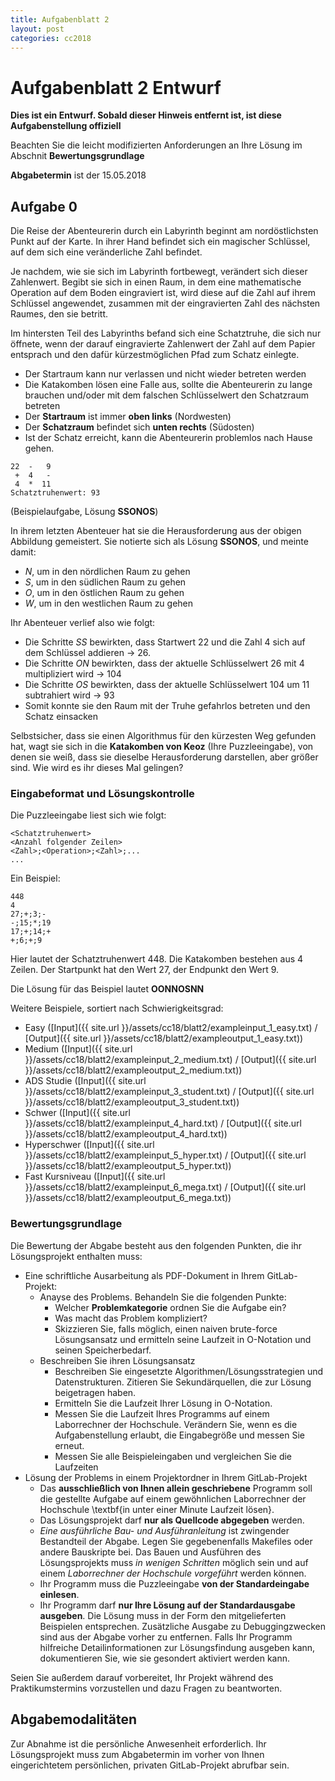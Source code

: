 ```yaml
---
title: Aufgabenblatt 2
layout: post
categories: cc2018
---
```


# Aufgabenblatt 2 **Entwurf**

**Dies ist ein Entwurf. Sobald dieser Hinweis entfernt ist, ist diese Aufgabenstellung offiziell**

Beachten Sie die leicht modifizierten Anforderungen an Ihre Lösung im Abschnit **Bewertungsgrundlage** 

**Abgabetermin** ist der 15.05.2018

## Aufgabe 0

Die Reise der Abenteurerin durch ein Labyrinth beginnt am nordöstlichsten 
Punkt auf der Karte.  In ihrer Hand befindet sich ein magischer Schlüssel, 
auf dem sich eine veränderliche Zahl befindet.

Je nachdem, wie sie sich im Labyrinth fortbewegt, verändert sich dieser 
Zahlenwert. Begibt sie sich in einen Raum, in dem eine mathematische 
Operation auf dem Boden eingraviert ist, wird diese auf die Zahl auf 
ihrem Schlüssel angewendet, zusammen mit der eingravierten Zahl des 
nächsten Raumes, den sie betritt.

Im hintersten Teil des Labyrinths befand sich eine Schatztruhe, die sich 
nur öffnete, wenn der darauf eingravierte Zahlenwert der Zahl auf dem Papier 
entsprach und den dafür kürzestmöglichen Pfad zum Schatz einlegte. 

* Der Startraum kann nur verlassen und nicht wieder betreten werden
* Die Katakomben lösen eine Falle aus, sollte die Abenteurerin zu lange brauchen
und/oder mit dem falschen Schlüsselwert den Schatzraum betreten 
* Der **Startraum** ist immer **oben links** (Nordwesten)
* Der **Schatzraum** befindet sich **unten rechts** (Südosten)
* Ist der Schatz erreicht, kann die Abenteurerin problemlos nach Hause gehen.

```
22  -   9
 +  4   -
 4  *  11
Schatztruhenwert: 93
```
(Beispielaufgabe, Lösung **SSONOS**)


In ihrem letzten Abenteuer hat sie die Herausforderung aus der obigen Abbildung 
gemeistert. Sie notierte sich als Lösung **SSONOS**, und meinte damit:

* *N*, um in den nördlichen Raum zu gehen
* *S*, um in den südlichen Raum zu gehen
* *O*, um in den östlichen Raum zu gehen
* *W*, um in den westlichen Raum zu gehen

Ihr Abenteuer verlief also wie folgt:

* Die Schritte *SS* bewirkten, dass Startwert 22 und die Zahl 4 sich auf dem Schlüssel addieren -> 26.
* Die Schritte *ON* bewirkten, dass der aktuelle Schlüsselwert 26 mit 4 multipliziert wird -> 104
* Die Schritte *OS* bewirkten, dass der aktuelle Schlüsselwert 104 um 11 subtrahiert wird -> 93
* Somit konnte sie den Raum mit der Truhe gefahrlos betreten und den Schatz einsacken 

Selbstsicher, dass sie einen Algorithmus für den kürzesten Weg gefunden hat, 
wagt sie sich in die **Katakomben von Keoz** (Ihre Puzzleeingabe), von denen sie weiß, 
dass sie dieselbe Herausforderung darstellen, aber größer sind. Wie wird es ihr dieses Mal gelingen? 

### Eingabeformat und Lösungskontrolle
Die Puzzleeingabe liest sich wie folgt:

```
<Schatztruhenwert>
<Anzahl folgender Zeilen>
<Zahl>;<Operation>;<Zahl>;...
...
```
Ein Beispiel:
```
448
4
27;+;3;-
-;15;*;19
17;+;14;+
+;6;+;9
```
Hier lautet der Schatztruhenwert 448. Die Katakomben bestehen aus 4 Zeilen.
Der Startpunkt hat den Wert 27, der Endpunkt den Wert 9.

Die Lösung für das Beispiel lautet **OONNOSNN**

Weitere Beispiele, sortiert nach Schwierigkeitsgrad:

* Easy ([Input]({{ site.url }}/assets/cc18/blatt2/exampleinput_1_easy.txt) / [Output]({{ site.url }}/assets/cc18/blatt2/exampleoutput_1_easy.txt))
* Medium ([Input]({{ site.url }}/assets/cc18/blatt2/exampleinput_2_medium.txt) / [Output]({{ site.url }}/assets/cc18/blatt2/exampleoutput_2_medium.txt))
* ADS Studie ([Input]({{ site.url }}/assets/cc18/blatt2/exampleinput_3_student.txt) / [Output]({{ site.url }}/assets/cc18/blatt2/exampleoutput_3_student.txt))
* Schwer ([Input]({{ site.url }}/assets/cc18/blatt2/exampleinput_4_hard.txt) / [Output]({{ site.url }}/assets/cc18/blatt2/exampleoutput_4_hard.txt))
* Hyperschwer ([Input]({{ site.url }}/assets/cc18/blatt2/exampleinput_5_hyper.txt) / [Output]({{ site.url }}/assets/cc18/blatt2/exampleoutput_5_hyper.txt))
* Fast Kursniveau ([Input]({{ site.url }}/assets/cc18/blatt2/exampleinput_6_mega.txt) / [Output]({{ site.url }}/assets/cc18/blatt2/exampleoutput_6_mega.txt))



### Bewertungsgrundlage
Die Bewertung der Abgabe besteht aus den folgenden Punkten, die ihr Lösungsprojekt enthalten muss:

* Eine schriftliche Ausarbeitung als PDF-Dokument in Ihrem GitLab-Projekt:
  * Anayse des Problems. Behandeln Sie die folgenden Punkte:
    * Welcher **Problemkategorie** ordnen Sie die Aufgabe ein?
    * Was macht das Problem kompliziert?
    * Skizzieren Sie, falls möglich, einen naiven brute-force Lösungsansatz und 
      ermitteln seine Laufzeit in O-Notation und seinen Speicherbedarf.
  * Beschreiben Sie ihren Lösungsansatz
    * Beschreiben Sie eingesetzte Algorithmen/Lösungsstrategien und Datenstrukturen. 
      Zitieren Sie Sekundärquellen, die zur Lösung beigetragen haben.
    * Ermitteln Sie die Laufzeit Ihrer Lösung in O-Notation.
    * Messen Sie die Laufzeit Ihres Programms auf einem Laborrechner der Hochschule. 
      Verändern Sie, wenn es die Aufgabenstellung erlaubt, die Eingabegröße und
      messen Sie erneut.
    * Messen Sie alle Beispieleingaben und vergleichen Sie die Laufzeiten
* Lösung der Problems in einem Projektordner in Ihrem GitLab-Projekt
  * Das **ausschließlich von Ihnen allein geschriebene** Programm soll die gestellte Aufgabe auf einem gewöhnlichen Laborrechner der Hochschule \textbf{in unter einer Minute Laufzeit lösen}.
  * Das Lösungsprojekt darf **nur als Quellcode abgegeben** werden. 
  * *Eine ausführliche Bau- und Ausführanleitung* ist zwingender Bestandteil der Abgabe. 
     Legen Sie gegebenenfalls Makefiles oder andere Bauskripte bei. Das Bauen und 
     Ausführen des Lösungsprojekts muss *in wenigen Schritten* möglich sein und 
     auf einem *Laborrechner der Hochschule vorgeführt* werden können.
  * Ihr Programm muss die Puzzleeingabe **von der Standardeingabe einlesen**.
  * Ihr Programm darf **nur Ihre Lösung auf der Standardausgabe ausgeben**. Die Lösung muss in der Form den mitgelieferten 
    Beispielen entsprechen.
    Zusätzliche Ausgabe zu Debuggingzwecken 
    sind aus der Abgabe vorher zu entfernen. Falls Ihr Programm hilfreiche Detailinformationen
    zur Lösungsfindung ausgeben kann, dokumentieren Sie, wie sie gesondert aktiviert werden kann.

Seien Sie außerdem darauf vorbereitet, Ihr Projekt während des Praktikumstermins vorzustellen und dazu Fragen zu beantworten.

## Abgabemodalitäten

Zur Abnahme ist die persönliche Anwesenheit erforderlich. Ihr Lösungsprojekt muss 
zum Abgabetermin im vorher von Ihnen eingerichtetem persönlichen, privaten 
GitLab-Projekt abrufbar sein.
